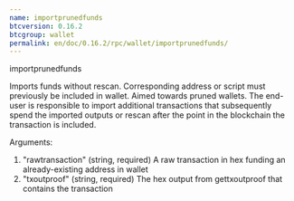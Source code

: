 ```yaml
---
name: importprunedfunds
btcversion: 0.16.2
btcgroup: wallet
permalink: en/doc/0.16.2/rpc/wallet/importprunedfunds/
---
```


importprunedfunds

Imports funds without rescan. Corresponding address or script must previously be included in wallet. Aimed towards pruned wallets. The end-user is responsible to import additional transactions that subsequently spend the imported outputs or rescan after the point in the blockchain the transaction is included.

Arguments:
1. "rawtransaction" (string, required) A raw transaction in hex funding an already-existing address in wallet
2. "txoutproof"     (string, required) The hex output from gettxoutproof that contains the transaction


